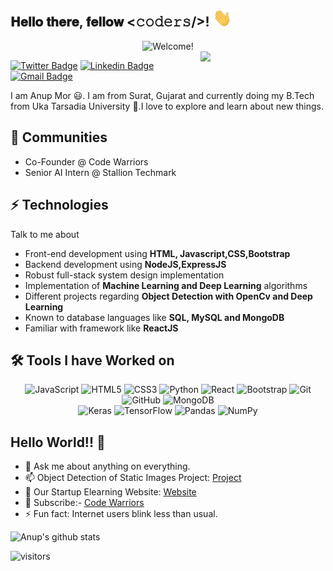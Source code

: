 <h2> 𝐇𝐞𝐥𝐥𝐨 𝐭𝐡𝐞𝐫𝐞, 𝐟𝐞𝐥𝐥𝐨𝐰 <𝚌𝚘𝚍𝚎𝚛𝚜/>! <img src="https://raw.githubusercontent.com/ABSphreak/ABSphreak/master/gifs/Hi.gif" width="30px"></h2>

<div align="center" width="50">

<img src="https://fontmeme.com/permalink/210127/15f1528cfe6131a6bb74101125067172.png" alt="Welcome!" width="300"/>

</div>

<img align='right' src='https://user-images.githubusercontent.com/5713670/87202985-820dcb80-c2b6-11ea-9f56-7ec461c497c3.gif' width='200"'>

[![Twitter Badge](https://img.shields.io/badge/Anup_302%20-%231DA1F2.svg?&style=for-the-badge&logo=Twitter&logoColor=white&link=https://twitter.com/Anup_302)](https://twitter.com/Anup_302) [![Linkedin Badge](https://img.shields.io/badge/Anup_Mor%20-%230077B5.svg?&style=for-the-badge&logo=linkedin&logoColor=white&link=https://www.linkedin.com/in/anup-mor)](https://www.linkedin.com/in/anup-mor)
[![Gmail Badge](https://img.shields.io/badge/anupmor1998@gmail.com-D14836?style=for-the-badge&logo=gmail&logoColor=white&link=mailto:anupmore302@gmail.com)](mailto:anupmore302@gmail.com)



I am Anup Mor 😃. I am from Surat, Gujarat and currently doing my B.Tech from Uka Tarsadia University 🏫.I love to explore and learn about new things.
## 👯 Communities
* Co-Founder @ Code Warriors
* Senior AI Intern @ Stallion Techmark

## ⚡ Technologies
Talk to me about
- Front-end development using **HTML, Javascript,CSS,Bootstrap**
- Backend development using **NodeJS,ExpressJS**
- Robust full-stack system design implementation
- Implementation of **Machine Learning and Deep Learning** algorithms
- Different projects regarding **Object Detection with OpenCv and Deep Learning**
- Known to database languages like **SQL, MySQL and MongoDB**
- Familiar with framework like **ReactJS**

## 🛠️ Tools I have Worked on

<p align="center">
  <img alt="JavaScript" src="https://img.shields.io/badge/javascript%20-%23323330.svg?&style=for-the-badge&logo=javascript&logoColor=%23F7DF1E"/> <img alt="HTML5" src="https://img.shields.io/badge/html5%20-%23E34F26.svg?&style=for-the-badge&logo=html5&logoColor=white"/> <img alt="CSS3" src="https://img.shields.io/badge/css3%20-%231572B6.svg?&style=for-the-badge&logo=css3&logoColor=white"/> <img alt="Python" src="https://img.shields.io/badge/python%20-%2314354C.svg?&style=for-the-badge&logo=python&logoColor=white"/> <img alt="React" src="https://img.shields.io/badge/react%20-%2320232a.svg?&style=for-the-badge&logo=react&logoColor=%2361DAFB"/> <img alt="Bootstrap" src="https://img.shields.io/badge/bootstrap%20-%23563D7C.svg?&style=for-the-badge&logo=bootstrap&logoColor=white"/> <img alt="Git" src="https://img.shields.io/badge/git%20-%23F05033.svg?&style=for-the-badge&logo=git&logoColor=white"/> <img alt="GitHub" src="https://img.shields.io/badge/github%20-%23121011.svg?&style=for-the-badge&logo=github&logoColor=white"/> <img alt="MongoDB" src ="https://img.shields.io/badge/MongoDB-%234ea94b.svg?&style=for-the-badge&logo=mongodb&logoColor=white"/></br><img alt="Keras" src="https://img.shields.io/badge/Keras%20-%23D00000.svg?&style=for-the-badge&logo=Keras&logoColor=white"/> <img alt="TensorFlow" src="https://img.shields.io/badge/TensorFlow%20-%23FF6F00.svg?&style=for-the-badge&logo=TensorFlow&logoColor=white" /> <img alt="Pandas" src="https://img.shields.io/badge/pandas%20-%23150458.svg?&style=for-the-badge&logo=pandas&logoColor=white" /> <img alt="NumPy" src="https://img.shields.io/badge/numpy%20-%23013243.svg?&style=for-the-badge&logo=numpy&logoColor=white" />

</p>


## Hello World!! 🤔
- 💬 Ask me about anything on everything.
- 📫 Object Detection of Static Images Project: [Project](https://github.com/Anupmor1998/Obect-Detection-Using-Deep-Learning)
- 🎯 Our Startup Elearning Website: [Website](https://codewarriors2020.github.io/)
- 🔔 Subscribe:- [Code Warriors](https://www.youtube.com/channel/CodeWarriors)
- ⚡ Fun fact: Internet users blink less than usual.

![Anup's github stats](https://github-readme-stats.vercel.app/api?username=Anupmor1998&hide=["issues"]&show_icons=true)

![visitors](https://visitor-badge.glitch.me/badge?page_id=mayank8200.Anupmor1998)


